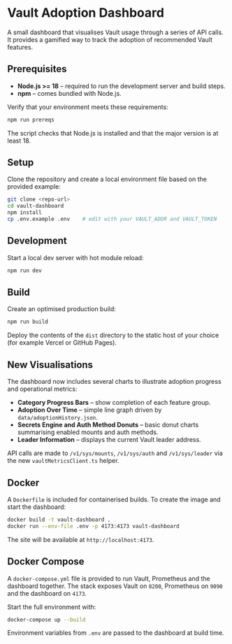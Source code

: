# Vault Adoption Dashboard

A small dashboard that visualises Vault usage through a series of API calls. It provides a gamified way to track the adoption of recommended Vault features.

## Prerequisites

* **Node.js >= 18** – required to run the development server and build steps.
* **npm** – comes bundled with Node.js.

Verify that your environment meets these requirements:

```bash
npm run prereqs
```

The script checks that Node.js is installed and that the major version is at least 18.

## Setup

Clone the repository and create a local environment file based on the provided example:

```bash
git clone <repo-url>
cd vault-dashboard
npm install
cp .env.example .env    # edit with your VAULT_ADDR and VAULT_TOKEN
```

## Development

Start a local dev server with hot module reload:

```bash
npm run dev
```

## Build

Create an optimised production build:

```bash
npm run build
```

Deploy the contents of the `dist` directory to the static host of your choice (for example Vercel or GitHub Pages).

## New Visualisations

The dashboard now includes several charts to illustrate adoption progress and operational metrics:

- **Category Progress Bars** – show completion of each feature group.
- **Adoption Over Time** – simple line graph driven by `data/adoptionHistory.json`.
- **Secrets Engine and Auth Method Donuts** – basic donut charts summarising enabled mounts and auth methods.
- **Leader Information** – displays the current Vault leader address.

API calls are made to `/v1/sys/mounts`, `/v1/sys/auth` and `/v1/sys/leader` via the new `vaultMetricsClient.ts` helper.

## Docker

A `Dockerfile` is included for containerised builds. To create the image and start the dashboard:

```bash
docker build -t vault-dashboard .
docker run --env-file .env -p 4173:4173 vault-dashboard
```

The site will be available at `http://localhost:4173`.

## Docker Compose

A `docker-compose.yml` file is provided to run Vault, Prometheus and the
dashboard together. The stack exposes Vault on `8200`, Prometheus on `9090`
and the dashboard on `4173`.

Start the full environment with:

```bash
docker-compose up --build
```

Environment variables from `.env` are passed to the dashboard at build time.
